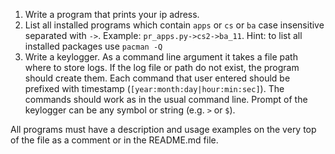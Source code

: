 1. Write a program that prints your ip adress.
1. List all installed programs which contain `apps` or `cs` or `ba` case insensitive separated with `->`. Example: `pr_apps.py->cs2->ba_11`. Hint: to list all installed packages use `pacman -Q`
1. Write a keylogger. As a command line argument it takes a file path where to store logs. If the log file or path do not exist, the program should create them. Each command that user entered should be prefixed with timestamp (`[year:month:day|hour:min:sec]`). The commands should work as in the usual command line. Prompt of the keylogger can be any symbol or string (e.g. `>` or `$`).

All programs must have a description and usage examples on the very top of the file as a comment or in the README.md file.

